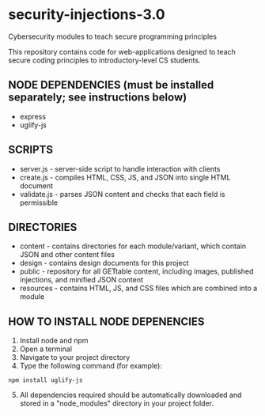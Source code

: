 # security-injections-3.0
Cybersecurity modules to teach secure programming principles

This repository contains code for web-applications designed to teach secure coding principles to introductory-level CS students.



## NODE DEPENDENCIES (must be installed separately; see instructions below)
- express
- uglify-js




## SCRIPTS
- server.js - server-side script to handle interaction with clients
- create.js - compiles HTML, CSS, JS, and JSON into single HTML document
- validate.js - parses JSON content and checks that each field is permissible





## DIRECTORIES
- content - contains directories for each module/variant, which contain JSON and other content files
- design - contains design documents for this project
- public - repository for all GETtable content, including images, published injections, and minified JSON content
- resources - contains HTML, JS, and CSS files which are combined into a module





## HOW TO INSTALL NODE DEPENENCIES
1) Install node and npm
2) Open a terminal
3) Navigate to your project directory
4) Type the following command (for example):

`npm install uglify-js`

5) All dependencies required should be automatically downloaded and stored in a "node_modules" directory in your project folder.
